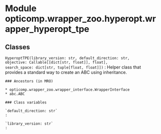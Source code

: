 Module opticomp.wrapper_zoo.hyperopt.wrapper_hyperopt_tpe
=========================================================

Classes
-------

`HyperoptTPE(library_version: str, default_direction: str, objective: Callable[[dict[str, float]], float], search_space: dict[str, tuple[float, float]])`
:   Helper class that provides a standard way to create an ABC using
    inheritance.

    ### Ancestors (in MRO)

    * opticomp.wrapper_zoo.wrapper_interface.WrapperInterface
    * abc.ABC

    ### Class variables

    `default_direction: str`
    :

    `library_version: str`
    :